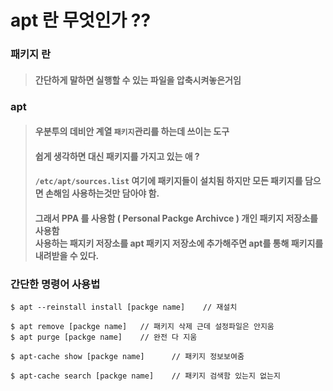 # apt 란 무엇인가 ??

### 패키지 란
> #### 간단하게 말하면 실행할 수 있는 파일을 압축시켜놓은거임

### apt
> #### 우분투의 데비안 계열 `패키지`관리를 하는데 쓰이는 도구
> #### 쉽게 생각하면 대신 패키지를 가지고 있는 애 ?
> #### ```/etc/apt/sources.list``` 여기에 패키지들이 설치됨 하지만 모든 패키지를 담으면 손해임 사용하는것만 담아야 함.
> #### 그래서 PPA 를 사용함 ( Personal Packge Archivce ) 개인 패키지 저장소를 사용함<br>사용하는 패지키 저장소를 apt 패키지 저장소에 추가해주면 apt를 통해 패키지를 내려받을 수 있다.

### 간단한 명령어 사용법
```
$ apt --reinstall install [packge name]    // 재설치

$ apt remove [packge name]   // 패키지 삭제 근데 설정파일은 안지움
$ apt purge [packge name]    // 완전 다 지움

$ apt-cache show [packge name]      // 패키지 정보보여줌

$ apt-cache search [packge name]    // 패키지 검색함 있는지 없는지
```

